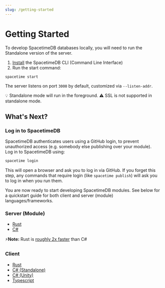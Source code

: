 ```yaml
---
slug: /getting-started
---
```


# Getting Started

To develop SpacetimeDB databases locally, you will need to run the Standalone version of the server.

1. [Install](/install) the SpacetimeDB CLI (Command Line Interface)
2. Run the start command:

```bash
spacetime start
```

The server listens on port `3000` by default, customized via `--listen-addr`.

💡 Standalone mode will run in the foreground.
⚠️ SSL is not supported in standalone mode.

## What's Next?

### Log in to SpacetimeDB

SpacetimeDB authenticates users using a GitHub login, to prevent unauthorized access (e.g. somebody else publishing over your module). Log in to SpacetimeDB using:

```bash
spacetime login
```

This will open a browser and ask you to log in via GitHub. If you forget this step, any commands that require login (like `spacetime publish`) will ask you to log in when you run them.

You are now ready to start developing SpacetimeDB modules. See below for a quickstart guide for both client and server (module) languages/frameworks.

### Server (Module)

- [Rust](/docs/modules/rust/quickstart)
- [C#](/docs/modules/c-sharp/quickstart)

⚡**Note:** Rust is [roughly 2x faster](https://faun.dev/c/links/faun/c-vs-rust-vs-go-a-performance-benchmarking-in-kubernetes/) than C#

### Client

- [Rust](/docs/sdks/rust/quickstart)
- [C# (Standalone)](/docs/sdks/c-sharp/quickstart)
- [C# (Unity)](/docs/unity/part-1)
- [Typescript](/docs/sdks/typescript/quickstart)
